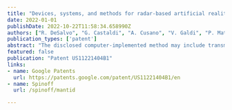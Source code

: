 ```yaml
---
title: "Devices, systems, and methods for radar-based artificial reality tracking using zero-crossing detection"
date: 2022-01-01
publishDate: 2022-10-22T11:58:34.658990Z
authors: ["R. DeSalvo", "G. Castaldi", "A. Cusano", "V. Galdi", "P. Mattera", "R. Parente", "F. Daneshgaran", "J. M. Tien", "D. Krogstad"]
publication_types: ['patent']
abstract: "The disclosed computer-implemented method may include transmitting, by at least one radar device, a frequency-modulated radar signal to at least one transponder located within a physical environment surrounding a user, detecting, by a processing device communicatively coupled to the at least one radar device a signal returned to the at least one radar device from the at least one transponder in response to the frequency-modulated radar signal, determining a beat frequency of the returned signal by performing a zero-crossing analysis of the returned signal in the time domain, and calculating, based at least in part on the beat frequency of the returned signal, a distance between the at least one transponder and the at least one radar device. Various other methods, systems, and computer-readable media are also disclosed."
featured: false
publication: "Patent US11221404B1"
links:
- name: Google Patents
  url: https://patents.google.com/patent/US11221404B1/en
- name: Spinoff
  url: /spinoff/mantid

---
```

